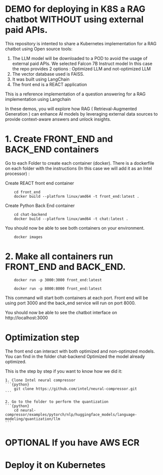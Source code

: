 # DEMO for deploying in K8S a RAG chatbot WITHOUT using external paid APIs.

This repository is intented to share a Kubernetes implementation for a RAG chatbot using Open source tools:
1. The LLM model will be downloaded to a POD to avoid the usage of external paid APIs. We selected Falcon 7B Instruct model In this case the repo provides 2 options : Optimized LLM and not-optimized LLM
2. The vector database used is FAISS. 
3. It was built using LangChain 
4. The front end is a REACT application

This is a reference implementation of a question answering for a RAG implementation using Langchain

In these demos, you will explore how RAG ( Retrieval-Augmented Generation ) can enhance AI models by leveraging external data sources to provide context-aware answers and unlock insights.

# 1. Create FRONT_END and BACK_END containers

Go to each Folder to create each container (docker). There is a dockerfile on each folder with the instructions (In this case we will add it as an Intel processor) :

Create REACT front end container
```{python}
    cd front_end
    docker build --platform linux/amd64 -t front_end:latest .
```
Create Python Back End container
```{python}
    cd chat-backend
    docker build --platform linux/amd64 -t chat:latest .
```
You should now be able to see both containers on your environment.
```{python}
    docker images
```
# 2. Make all containers run FRONT_END and BACK_END.

```{python}
    docker run -p 3000:3000 front_end:latest

    docker run -p 8000:8000 front_end:latest
```
This command will start both containers at each port. Front end will be using port 3000 and the back_end service will run on port 8000.

You should now be able to see the chatbot interface on http://localhost:3000


# Optimization step
The front end can interact with both optimized and non-optimzed models. You can find in the folder chat-backend Optimized the model already optimized.

This is the step by step if you want to know how we did it: 

    1. Clone Intel neural compressor 
    ```{python}
        git clone https://github.com/intel/neural-compressor.git
    ```

    2. Go to the folder to perform the quantization
    ```{python}
        cd neural-compressor/examples/pytorch/nlp/huggingface_models/language-modeling/quantization/llm
    ```



# OPTIONAL If you have AWS ECR

# Deploy it on Kubernetes




